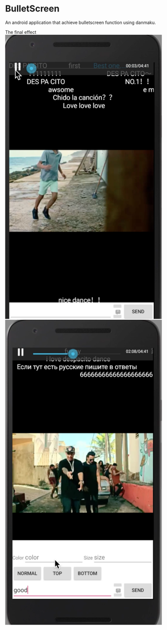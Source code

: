 # BulletScreen
An android application that achieve bulletscreen function using danmaku.

The final effect
![image](https://github.com/zilijing/BulletScreen/blob/master/Screen%20Shot%202018-08-13%20at%2011.43.25%20PM.png?raw=true)
![image](https://github.com/zilijing/BulletScreen/blob/master/Screen%20Shot%202018-08-13%20at%2011.43.43%20PM.png?raw=true)
